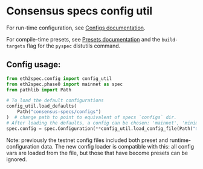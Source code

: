 # Consensus specs config util

For run-time configuration, see
[Configs documentation](../../../../../configs/README.md).

For compile-time presets, see
[Presets documentation](../../../../../presets/README.md) and the
`build-targets` flag for the `pyspec` distutils command.

## Config usage:

```python
from eth2spec.config import config_util
from eth2spec.phase0 import mainnet as spec
from pathlib import Path

# To load the default configurations
config_util.load_defaults(
    Path("consensus-specs/configs")
)  # change path to point to equivalent of specs `configs` dir.
# After loading the defaults, a config can be chosen: 'mainnet', 'minimal', or custom network config (by file path)
spec.config = spec.Configuration(**config_util.load_config_file(Path("mytestnet.yaml")))
```

Note: previously the testnet config files included both preset and
runtime-configuration data. The new config loader is compatible with this: all
config vars are loaded from the file, but those that have become presets can be
ignored.
